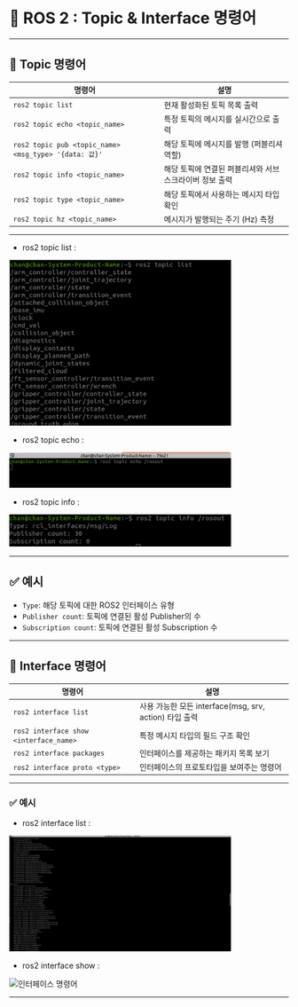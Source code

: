 # 🧮 ROS 2 : Topic & Interface 명령어



---

## 📡 Topic  명령어

| 명령어 | 설명 |
|--------|------|
| `ros2 topic list` | 현재 활성화된 토픽 목록 출력 |
| `ros2 topic echo <topic_name>` | 특정 토픽의 메시지를 실시간으로 출력 |
| `ros2 topic pub <topic_name> <msg_type> '{data: 값}'` | 해당 토픽에 메시지를 발행 (퍼블리셔 역할) |
| `ros2 topic info <topic_name>` | 해당 토픽에 연결된 퍼블리셔와 서브스크라이버 정보 출력 |
| `ros2 topic type <topic_name>` | 해당 토픽에서 사용하는 메시지 타입 확인 |
| `ros2 topic hz <topic_name>` | 메시지가 발행되는 주기 (Hz) 측정 |

---
- ros2 topic list :

<img src="토픽 리스트.png" alt="토픽 명령어" width="400"/>

- ros2 topic echo :

<img src="토픽 에코.png" alt="토픽 명령어" width="400"/>

- ros2 topic info :

<img src="토픽 인포.png" alt="토픽 명령어" width="400"/>

---

## ✅ 예시

- `Type`: 해당 토픽에 대한 ROS2 인터페이스 유형
- `Publisher count`: 토픽에 연결된 활성 Publisher의 수
- `Subscription count`: 토픽에 연결된 활성 Subscription 수

---


## 🧩 Interface 명령어

| 명령어 | 설명 |
|--------|------|
| `ros2 interface list` | 사용 가능한 모든 interface(msg, srv, action) 타입 출력 |
| `ros2 interface show <interface_name>` | 특정 메시지 타입의 필드 구조 확인 |
| `ros2 interface packages` | 인터페이스를 제공하는 패키지 목록 보기 |
| `ros2 interface proto <type>` |인터페이스의 프로토타입을 보여주는 명령어|

---

### ✅ 예시

- ros2 interface list :

<img src="인터페이스 리스트.png" alt="인터페이스 명령어" width="400"/>

- ros2 interface show :

<img src="인터페이스 쇼.png" alt="인터페이스 명령어" width="400"/>

---